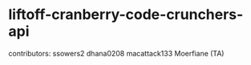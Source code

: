# liftoff-cranberry-code-crunchers-api

contributors:
ssowers2
dhana0208
macattack133
Moerfiane (TA)